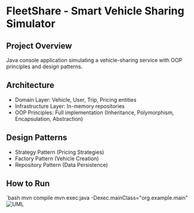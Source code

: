 # FleetShare - Smart Vehicle Sharing Simulator

##  Project Overview
Java console application simulating a vehicle-sharing service with OOP principles and design patterns.

##  Architecture
- Domain Layer: Vehicle, User, Trip, Pricing entities
- Infrastructure Layer: In-memory repositories
- OOP Principles: Full implementation (Inheritance, Polymorphism, Encapsulation, Abstraction)

##  Design Patterns
- Strategy Pattern (Pricing Strategies)
- Factory Pattern (Vehicle Creation)
- Repository Pattern (Data Persistence)

##  How to Run
`bash
mvn compile
mvn exec:java -Dexec.mainClass="org.example.main"
![UML](diagram.png)